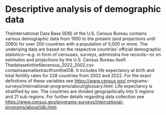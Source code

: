 # Descriptive analysis of demographic data

TheInternational Data Base (IDB) of the U.S. Census Bureau contains various demographic data from 1950 to the present (and projections until 2060) for over 200 countries with a population of 5,000 or more. The underlying data are based on the respective countries’ official demographic statistics—e.g. in form of censuses, surveys, administra tive records—or on estimates and projections by the U.S. Census Bureau itself. Thedatasetinthefilecensus_2022_2002.csv containsasmallextractfromtheIDB. It includes life expectancy at birth and total fertility rates for 228 countries from 2002 and 2022. For the exact definitions of these variables see https://www.census.gov/ programs-surveys/international-programs/about/glossary.html. Life expectancy is stratified by sex. The countries are divided geographically into 5 regions and 21 sub regions. For further details regarding data collection see https://www.census.gov/programs-surveys/international-programs/about/idb.html.
